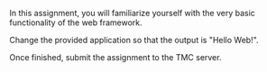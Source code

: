 <p>In this assignment, you will familiarize yourself with the very basic
functionality of the web framework.</p><p>Change the provided application so that the output is "Hello Web!".</p><p>Once finished, submit the assignment to the TMC server.</p></div></div></div></div></div>
